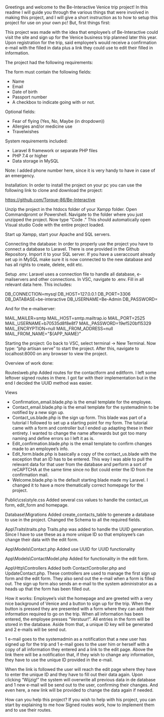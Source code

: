 Greetings and welcome to the Be-Interactive Venice trip project! In this readme I will guide you through the various things that were involved in making this project, and I will give a short instruction as to how to setup this project for use on your own pc! But, first things first:

This project was made with the idea that employee’s of Be-Interactive could visit the site and sign up for the Venice business trip planned later this year. Upon registration for the trip, said employee’s would receive a confirmation e-mail with the filled in data plus a link they could use to edit their filled in information.

The project had the following requirements:

The form must contain the following fields: 
-	Name
-	Email
-	Date of birth
-	Passport number
-	A checkbox to indicate going with or not.

Optional fields:
-	Fear of flying (Yes, No, Maybe (in dropdown))
-	Allergies and/or medicine use
-	Travelwishes

System requirements included:
-	Laravel 8 framework or separate PHP files
-	PHP 7.4 or higher
-	Data storage in MySQL

Note: I added phone number here, since it is very handy to have in case of an emergency.


Installation:
In order to install the project on your pc you can use the following link to clone and download the project: 

https://github.com/Torque-86/Be-Interactive

Unzip the project in the htdocs folder of your Xampp folder. Open Commandpromt or Powershell. Navigate to the folder where you just unzipped the project. Now type “Code .” This should automatically open Visual studio Code with the entire project loaded.

Start up Xampp, start your Apache and SQL servers. 

Connecting the database:
In order to properly use the project you have to connect a database to Laravel. There is one provided in the Github Repository. Import it to your SQL server. If you have a useraccount already set up in MySQL make sure it is now connected to the new database and has all rights to create, delete, edit etc.

Setup .env:
Laravel uses a connection file to handle all database, e-mailservers and other connections. In VSC, navigate to .env. Fill in all relevant data here. This includes:

DB_CONNECTION=mysql
DB_HOST=127.0.0.1
DB_PORT=3306
DB_DATABASE=be-interactive
DB_USERNAME=Be-Admin
DB_PASSWORD=

And for the e-mailserver:

MAIL_MAILER=smtp
MAIL_HOST=smtp.mailtrap.io
MAIL_PORT=2525
MAIL_USERNAME=b70535d8f8e8f7
MAIL_PASSWORD=19ef520bf15329
MAIL_ENCRYPTION=null
MAIL_FROM_ADDRESS=null
MAIL_FROM_NAME="${APP_NAME}"


Starting the project:
Go back to VSC, select terminal -> New Terminal. Now type: “php artisan serve” to start the project. After this, navigate to localhost:8000 on any browser to view the project.


Overview of work done:

Routes\web.php
Added routes for the contactform and editform. I left some leftover signed routes in there. I got far with their implementation but in the end I decided the UUID method was easier.

Views
-	Confirmation_email.blade.php is the email template for the employee.
-	Contact_email.blade.php is the email template for the systemadmin to be notified by a new sign up.
-	Contact_us.blade.php is the sign up form. This blade was part of a tutorial I followed to set up a starting point for my form. The tutorial came with a form and controller but I ended up adapting these in their entirety. I wanted to change the name afterwards but got too many naming and define errors so I left it as is.
-	Edit_confirmation.blade.php is the email template to confirm changes made to an employee’s info.
-	Edit_form.blade.php is basically a copy of the contact_us.blade with the exception that an ID has to be entered. This way I was able to pull the relevant data for that user from the database and perform a sort of reCAPTCHA at the same time since no Bot could enter the ID from the confirmation mail.
-	Welcome.blade.php is the default starting blade made my Laravel. I changed it to have a more thematically correct homepage for the project.

Public\css\style.css
Added several css values to handle the contact_us form, edit_form and homepage.

Database\Migrations
Added create_contacts_table to generate a database to use in the project. Changed the Schema to all the required fields.

App\Traits\traits.php
Traits.php was added to handle the UUID generation. Since I have to use these as a more unique ID so that employee’s can change their data with the edit form.

App\Models\Contact.php
Added use UUID for UUID functionality

App\Models\ContactModel.php
Added for functionality in the edit form.

App\Http\Controllers
Added both ContactController.php and UpdateContact.php. These controllers are used to manage the first sign up form and the edit form. They also send out the e-mail when a form is filled out. The sign up form also sends an e-mail to the system administrator as a heads up that the form has been filled out.


How it works:
Employee’s visit the homepage and are greeted with a very nice background of Venice and a button to sign up for the trip. When the button is pressed they are presented with a form where they can add their information required to go on the trip.
When all information has been entered, the employee presses “Verstuur!”. All entries in the form will be stored in the database. Aside from that, a unique ID key will be generated and 2 e-mails will be send out.

1 e-mail goes to the systemadmin as a notification that a new user has signed up for the trip and 1 e-mail goes to the user him or herself with a copy of all information they entered and a link to the edit page. Above the link there will be a notification that, if they wish to change any information, they have to use the unique ID provided in the e-mail. 

When the link is followed the user will reach the edit page where they have to enter the unique ID and they have to fill out their data again. Upon clicking “Wijzig!” the system will overwrite all previous data in de database and 1 new e-mail will be send out to the user, confirming their changes. And even here, a new link will be provided to change the data again if needed.

How can you help this project?
If you wish to help with his project, you can start by explaining to me how Signed routes work, how to implement them and to use their routes.



